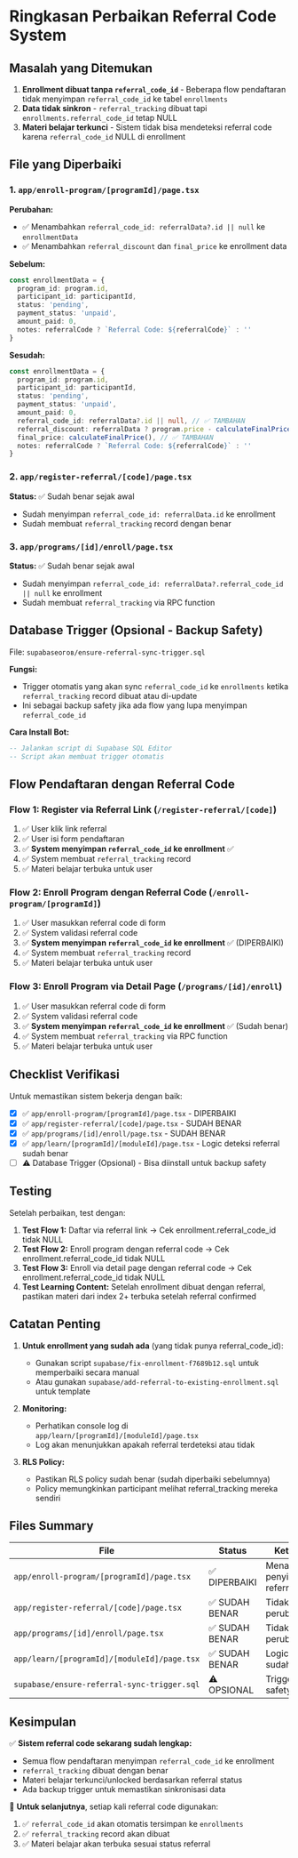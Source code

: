 # Ringkasan Perbaikan Referral Code System

## Masalah yang Ditemukan

1. **Enrollment dibuat tanpa `referral_code_id`** - Beberapa flow pendaftaran tidak menyimpan `referral_code_id` ke tabel `enrollments`
2. **Data tidak sinkron** - `referral_tracking` dibuat tapi `enrollments.referral_code_id` tetap NULL
3. **Materi belajar terkunci** - Sistem tidak bisa mendeteksi referral code karena `referral_code_id` NULL di enrollment

## File yang Diperbaiki

### 1. `app/enroll-program/[programId]/page.tsx`
**Perubahan:**
- ✅ Menambahkan `referral_code_id: referralData?.id || null` ke `enrollmentData`
- ✅ Menambahkan `referral_discount` dan `final_price` ke enrollment data

**Sebelum:**
```typescript
const enrollmentData = {
  program_id: program.id,
  participant_id: participantId,
  status: 'pending',
  payment_status: 'unpaid',
  amount_paid: 0,
  notes: referralCode ? `Referral Code: ${referralCode}` : ''
}
```

**Sesudah:**
```typescript
const enrollmentData = {
  program_id: program.id,
  participant_id: participantId,
  status: 'pending',
  payment_status: 'unpaid',
  amount_paid: 0,
  referral_code_id: referralData?.id || null, // ✅ TAMBAHAN
  referral_discount: referralData ? program.price - calculateFinalPrice() : 0, // ✅ TAMBAHAN
  final_price: calculateFinalPrice(), // ✅ TAMBAHAN
  notes: referralCode ? `Referral Code: ${referralCode}` : ''
}
```

### 2. `app/register-referral/[code]/page.tsx`
**Status:** ✅ Sudah benar sejak awal
- Sudah menyimpan `referral_code_id: referralData.id` ke enrollment
- Sudah membuat `referral_tracking` record dengan benar

### 3. `app/programs/[id]/enroll/page.tsx`
**Status:** ✅ Sudah benar sejak awal
- Sudah menyimpan `referral_code_id: referralData?.referral_code_id || null` ke enrollment
- Sudah membuat `referral_tracking` via RPC function

## Database Trigger (Opsional - Backup Safety)

File: `supabaseогов/ensure-referral-sync-trigger.sql`

**Fungsi:**
- Trigger otomatis yang akan sync `referral_code_id` ke `enrollments` ketika `referral_tracking` record dibuat atau di-update
- Ini sebagai backup safety jika ada flow yang lupa menyimpan `referral_code_id`

**Cara Install Bot:**
```sql
-- Jalankan script di Supabase SQL Editor
-- Script akan membuat trigger otomatis
```

## Flow Pendaftaran dengan Referral Code

### Flow 1: Register via Referral Link (`/register-referral/[code]`)
1. ✅ User klik link referral
2. ✅ User isi form pendaftaran
3. ✅ **System menyimpan `referral_code_id` ke enrollment** ✅
4. ✅ System membuat `referral_tracking` record
5. ✅ Materi belajar terbuka untuk user

### Flow 2: Enroll Program dengan Referral Code (`/enroll-program/[programId]`)
1. ✅ User masukkan referral code di form
2. ✅ System validasi referral code
3. ✅ **System menyimpan `referral_code_id` ke enrollment** ✅ (DIPERBAIKI)
4. ✅ System membuat `referral_tracking` record
5. ✅ Materi belajar terbuka untuk user

### Flow 3: Enroll Program via Detail Page (`/programs/[id]/enroll`)
1. ✅ User masukkan referral code di form
2. ✅ System validasi referral code
3. ✅ **System menyimpan `referral_code_id` ke enrollment** ✅ (Sudah benar)
4. ✅ System membuat `referral_tracking` via RPC function
5. ✅ Materi belajar terbuka untuk user

## Checklist Verifikasi

Untuk memastikan sistem bekerja dengan baik:

- [x] ✅ `app/enroll-program/[programId]/page.tsx` - DIPERBAIKI
- [x] ✅ `app/register-referral/[code]/page.tsx` - SUDAH BENAR
- [x] ✅ `app/programs/[id]/enroll/page.tsx` - SUDAH BENAR
- [x] ✅ `app/learn/[programId]/[moduleId]/page.tsx` - Logic deteksi referral sudah benar
- [ ] ⚠️ Database Trigger (Opsional) - Bisa diinstall untuk backup safety

## Testing

Setelah perbaikan, test dengan:

1. **Test Flow 1:** Daftar via referral link → Cek enrollment.referral_code_id tidak NULL
2. **Test Flow 2:** Enroll program dengan referral code → Cek enrollment.referral_code_id tidak NULL
3. **Test Flow 3:** Enroll via detail page dengan referral code → Cek enrollment.referral_code_id tidak NULL
4. **Test Learning Content:** Setelah enrollment dibuat dengan referral, pastikan materi dari index 2+ terbuka setelah referral confirmed

## Catatan Penting

1. **Untuk enrollment yang sudah ada** (yang tidak punya referral_code_id):
   - Gunakan script `supabase/fix-enrollment-f7689b12.sql` untuk memperbaiki secara manual
   - Atau gunakan `supabase/add-referral-to-existing-enrollment.sql` untuk template

2. **Monitoring:**
   - Perhatikan console log di `app/learn/[programId]/[moduleId]/page.tsx`
   - Log akan menunjukkan apakah referral terdeteksi atau tidak

3. **RLS Policy:**
   - Pastikan RLS policy sudah benar (sudah diperbaiki sebelumnya)
   - Policy memungkinkan participant melihat referral_tracking mereka sendiri

## Files Summary

| File | Status | Keterangan |
|------|--------|------------|
| `app/enroll-program/[programId]/page.tsx` | ✅ DIPERBAIKI | Menambah penyimpanan referral_code_id |
| `app/register-referral/[code]/page.tsx` | ✅ SUDAH BENAR | Tidak perlu perubahan |
| `app/programs/[id]/enroll/page.tsx` | ✅ SUDAH BENAR | Tidak perlu perubahan |
| `app/learn/[programId]/[moduleId]/page.tsx` | ✅ SUDAH BENAR | Logic deteksi sudah benar |
| `supabase/ensure-referral-sync-trigger.sql` | ⚠️ OPSIONAL | Trigger backup safety |

## Kesimpulan

✅ **Sistem referral code sekarang sudah lengkap:**
- Semua flow pendaftaran menyimpan `referral_code_id` ke enrollment
- `referral_tracking` dibuat dengan benar
- Materi belajar terkunci/unlocked berdasarkan referral status
- Ada backup trigger untuk memastikan sinkronisasi data

🎯 **Untuk selanjutnya**, setiap kali referral code digunakan:
1. ✅ `referral_code_id` akan otomatis tersimpan ke `enrollments`
2. ✅ `referral_tracking` record akan dibuat
3. ✅ Materi belajar akan terbuka sesuai status referral
